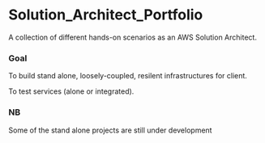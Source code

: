 # Solution_Architect_Portfolio
A collection of different hands-on scenarios as an AWS Solution Architect.

### Goal
To build stand alone, loosely-coupled, resilent infrastructures for client.

To test services (alone or integrated).

### NB
Some of the stand alone projects are still under development

